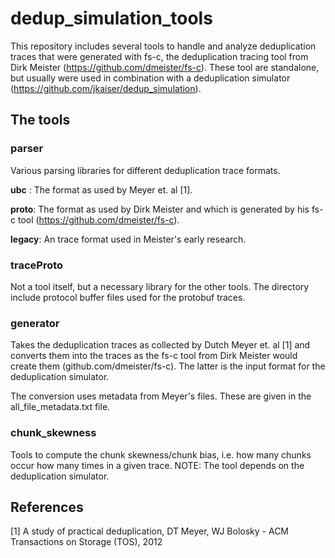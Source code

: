 # dedup_simulation_tools

This repository includes several tools to handle and analyze deduplication traces that were generated with fs-c, the deduplication tracing tool from Dirk Meister (https://github.com/dmeister/fs-c). These tool are standalone, but usually were used in combination with a deduplication simulator (https://github.com/jkaiser/dedup_simulation).

## The tools

### parser
Various parsing libraries for different deduplication trace formats. 

**ubc** : The format as used by Meyer et. al [1].

**proto**: The format as used by Dirk Meister and which is generated by his fs-c tool (https://github.com/dmeister/fs-c).

**legacy**: An trace format used in Meister's early research.

### traceProto
Not a tool itself, but a necessary library for the other tools. The directory include protocol buffer files used for the protobuf traces.

### generator
Takes the deduplication traces as collected by Dutch Meyer et. al [1] and converts them into the traces as the fs-c tool from Dirk Meister would create them (github.com/dmeister/fs-c). The latter is the input format for the deduplication simulator.

The conversion uses metadata from Meyer's files. These are given in the all_file_metadata.txt file.

### chunk_skewness
Tools to compute the chunk skewness/chunk bias, i.e. how many chunks occur how many times in a given trace.
NOTE: The tool depends on the deduplication simulator.


## References
[1] A study of practical deduplication, DT Meyer, WJ Bolosky - ACM Transactions on Storage (TOS), 2012
